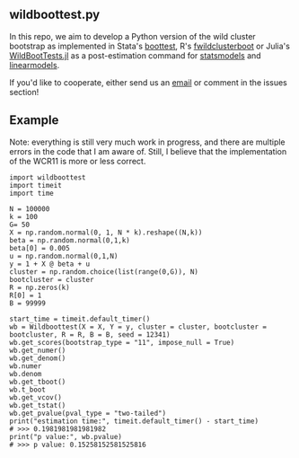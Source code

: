 ## wildboottest.py

In this repo, we aim to develop a Python version of the wild cluster 
bootstrap as implemented in Stata's [boottest](https://github.com/droodman/boottest), R's [fwildclusterboot](https://github.com/s3alfisc/fwildclusterboot) or 
Julia's [WildBootTests.jl](https://github.com/droodman/WildBootTests.jl)
as a post-estimation command for [statsmodels](https://github.com/statsmodels/statsmodels) and 
[linearmodels](https://github.com/bashtage/linearmodels). 

If you'd like to cooperate, either send us an 
[email](alexander-fischer1801@t-online.de) or comment in the issues section!


## Example 

Note: everything is still very much work in progress, and there are multiple errors in the code that I am aware of. Still, I believe that the implementation of the WCR11 is more or less correct.

```
import wildboottest
import timeit 
import time

N = 100000
k = 100
G= 50
X = np.random.normal(0, 1, N * k).reshape((N,k))
beta = np.random.normal(0,1,k)
beta[0] = 0.005
u = np.random.normal(0,1,N)
y = 1 + X @ beta + u
cluster = np.random.choice(list(range(0,G)), N)
bootcluster = cluster
R = np.zeros(k)
R[0] = 1
B = 99999

start_time = timeit.default_timer()
wb = Wildboottest(X = X, Y = y, cluster = cluster, bootcluster = bootcluster, R = R, B = B, seed = 12341)
wb.get_scores(bootstrap_type = "11", impose_null = True)
wb.get_numer()
wb.get_denom()
wb.numer
wb.denom
wb.get_tboot()
wb.t_boot
wb.get_vcov()
wb.get_tstat()
wb.get_pvalue(pval_type = "two-tailed")
print("estimation time:", timeit.default_timer() - start_time)
# >>> 0.1981981981981982
print("p value:", wb.pvalue)
# >>> p value: 0.15258152581525816


```
